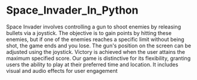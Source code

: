 # Space_Invader_In_Python
Space Invader involves controlling a gun to shoot enemies by releasing bullets via a joystick. The objective is to gain points by hitting these enemies, but if one of the enemies reaches a specific limit without being shot, the game ends and you lose.
The gun's position on the screen can be adjusted using the joystick. Victory is achieved when the user attains the maximum specified score.
Our game is distinctive for its flexibility, granting users the ability to play at their preferred time and location.
It  includes visual and audio effects for user engagement
